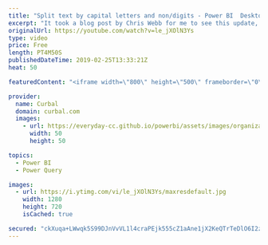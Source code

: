 ```yaml
---
title: "Split text by capital letters and non/digits - Power BI  Desktop February Update 2019"
excerpt: "It took a blog post by Chris Webb for me to see this update, and maybe some of you have also missed this?  There are 4 new split by options in the Power Query User Interface and we will review them here.  Link to Chris blog: https://blog.crossjoin.co.uk/2019/02/12/splitting-text-by-character-transition-power-bi-power-query-excel/"
originalUrl: https://youtube.com/watch?v=le_jXOlN3Ys
type: video
price: Free
length: PT4M50S
publishedDateTime: 2019-02-25T13:33:21Z
heat: 50

featuredContent: "<iframe width=\"800\" height=\"500\" frameborder=\"0\" src=\"https://www.youtube.com/embed/le_jXOlN3Ys\" allow=\"accelerometer; autoplay; encrypted-media; gyroscope; picture-in-picture\" allowfullscreen></iframe>"

provider:
  name: Curbal
  domain: curbal.com
  images:
    - url: https://everyday-cc.github.io/powerbi/assets/images/organizations/curbal.com-50x50.jpg
      width: 50
      height: 50

topics:
  - Power BI
  - Power Query

images:
  - url: https://i.ytimg.com/vi/le_jXOlN3Ys/maxresdefault.jpg
    width: 1280
    height: 720
    isCached: true

secured: "ckXuqa+LWwqk5S99DJnVvVL1l4craPEjk555cZ1aAne1jX2KeQTrTeDlO6I2zHTpSOB4SKUszRvUU2AOSbzAjK7qVwI6alenWB45S3gUcqPMvhCDINuaDc2/Vmf4h+klsI3AGvRWHzKhyMjpDXBAtRA8KFWsdeP97sNqzEQiOv87LRC6dunwW2tKuLoIbp+dN0oY9EDLooQRreiz2tY6TRoRVHwu+4R0vVKZly3rmWPQIPpeRhPO1669R0WgkYSUPiFqqdrgebzouC6pQ+n/oLk99J4/VfR/tK7cvqdco+h4PO5f51E2d3Iulw1OUlHcgyMTuhNyAPVeF5JoVrTrRLyL8cXZTQLG41CDRs40n73Q58S4vIXzRSek3VeEkUdV3+2/DUbS4W/3xLtLhrqYrMtgWxDptaTUWcIyKCn8zQ4=;/tpVQnrjzznoOVTtawBRSA=="
---
```


